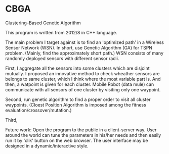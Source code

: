 CBGA
====

Clustering–Based Genetic Algorithm

This program is written from 2012/8 in C++ language.


The main problem I target against is to find an 'optimized path' in a Wireless Sensor Network (WSN).
In short, use Genetic Algorithm (GA) for TSPN problem.
  (Mainly, find the approximately short path.)
WSN consists of many randomly deployed sensors with different sensor radii.

First, I aggregate all the sensors into some clusters which are disjoint mutually.
I proposed an innovative method to check wheather sensors are belongs to same cluster, which I think where the most variable part is. And then, a watpoint is given for each cluster. Mobile Robot (data mule) can communicate with all sensors of one cluster by visiting only one waypoint.

Second, run genetic algorithm to find a proper order to visit all cluster waypoints.
  (Cloest Position Algorithm is imposed among the fitness evaluation/crossover/mutation.)

Third,


Future work:
Open the program to the public in a client-server way. User around the world can tune the parameters in his/her needs and then easily run it by 'clik' button on the web browser. The user interface may be designed in a dynamic/interactive style.

